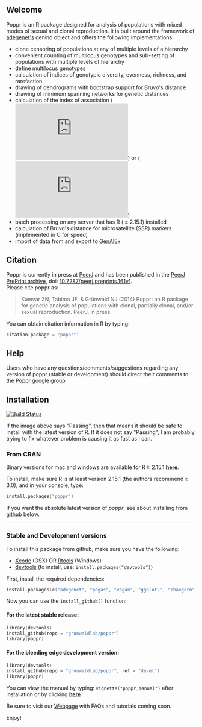 ## Welcome

Poppr is an R package designed for analysis of populations with mixed modes of 
sexual and clonal reproduction. It is built around the framework of [adegenet's](http://adegenet.r-forge.r-project.org/)
genind object and offers the following implementations:

- clone censoring of populations at any of multiple levels of a hierarchy
- convenient counting of multilocus genotypes and sub-setting of populations with multiple levels of hierarchy
- define multilocus genotypes
- calculation of indices of genotypic diversity, evenness, richness, and rarefaction
- drawing of dendrograms with bootstrap support for Bruvo's distance
- drawing of minimum spanning networks for genetic distances
- calculation of the index of association 
(![equation](http://latex.codecogs.com/gif.latex?I_A))
or (![equation](http://latex.codecogs.com/gif.latex?%5Cbar%7Br%7D_d))
- batch processing on any server that has R ( &ge; 2.15.1) installed
- calculation of Bruvo's distance for microsatellite (SSR) markers (implemented in C for speed)
- import of data from and export to [GenAlEx](http://biology.anu.edu.au/GenAlEx/Welcome.html "GenAlEx Homepage")

## Citation

Poppr is currently in press at [PeerJ](https://peerj.com)  and has been published in the [PeerJ PrePrint archive](https://peerj.com/preprints/), doi: [10.7287/peerj.preprints.161v1](http://dx.doi.org/10.7287/peerj.preprints.161v1).    
Please cite poppr as:

> Kamvar ZN, Tabima JF, & Grünwald NJ (2014) Poppr: an R package for genetic analysis of
populations with clonal, partially clonal, and/or sexual reproduction. PeerJ, in press.
  
You can obtain citation information in R by typing:

```s
citation(package = "poppr")
```

## Help

Users who have any questions/comments/suggestions regarding any version of poppr (stable or development) should direct their comments to the [Poppr google group](http://groups.google.com/group/poppr)

## Installation

[![Build Status](https://travis-ci.org/grunwaldlab/poppr.png?branch=devel)](https://travis-ci.org/grunwaldlab/poppr?branch=devel)

If the image above says "Passing", then that means it should be safe to install with the latest version of R. If it does not say "Passing", I am probably trying to fix whatever problem is causing it as fast as I can.

### From CRAN

Binary versions for mac and windows are available for R &ge; 2.15.1 [**here**](http://cran.r-project.org/web/packages/poppr/index.html).

To install, make sure R is at least version 2.15.1 (the authors recommend &ge; 3.0), and in your console, type:

```s
install.packages("poppr")
```

If you want the absolute latest version of *poppr*, see about installing from github below.

***

### Stable and Development versions

To install this package from github, make sure you have the following:

- [Xcode](https://developer.apple.com/xcode/) (OSX)
    OR [Rtools](http://cran.r-project.org/bin/windows/Rtools/) (Windows)
- [devtools](https://github.com/hadley/devtools) (to install, use: `install.packages("devtools")`)

First, install the required dependencies:

```s
install.packages(c("adegenet", "pegas", "vegan", "ggplot2", "phangorn", "ape", "igraph"))
```

Now you can use the `install_github()` function:

#### For the latest stable release:    

```s
library(devtools)
install_github(repo = "grunwaldlab/poppr")
library(poppr)
```

#### For the bleeding edge development version:

```s
library(devtools)
install_github(repo = "grunwaldlab/poppr", ref = "devel")
library(poppr)
```

You can view the manual by typing: `vignette("poppr_manual")` after installation or by clicking [**here**](http://grunwaldlab.cgrb.oregonstate.edu/sites/default/files/u5/poppr_manual.pdf)

Be sure to visit our [Webpage](http://grunwaldlab.cgrb.oregonstate.edu/poppr-r-package-population-genetics) with FAQs and tutorials coming soon.
	
Enjoy!
